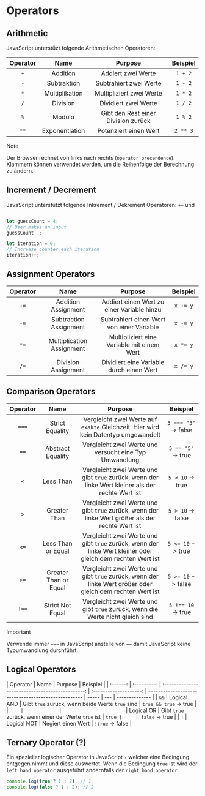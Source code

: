 # Operators

## Arithmetic

JavaScript unterstüzt folgende Arithmetischen Operatoren:

| Operator |      Name      |               Purpose               | Beispiel |
| :------: | :------------: | :---------------------------------: | :------: |
|   `+`    |    Addition    |         Addiert zwei Werte          | `1 + 2`  |
|   `-`    |  Subtraktion   |       Subtrahiert zwei Werte        | `1 - 2`  |
|   `*`    | Multiplikation |      Multipliziert zwei Werte       | `1 * 2`  |
|   `/`    |    Division    |        Dividiert zwei Werte         | `1 / 2`  |
|   `%`    |     Modulo     | Gibt den Rest einer Division zurück | `1 % 2`  |
|   `**`   | Exponentiation |        Potenziert einen Wert        | `2 ** 3` |

> [!NOTE]
> Der Browser rechnet von links nach rechts (`operator precendence`). Klammern können verwendet werden, um die Reihenfolge der Berechnung zu ändern.

## Increment / Decrement

JavaScript unterstützt folgende Inkrement / Dekrement Operatoren: `++` und `--`

```js
let guessCount = 4;
// User makes an input
guessCount--;
```

```js
let iteration = 0;
// Increase counter each iteration
iteration++;
```

## Assignment Operators

| Operator |           Name            |                  Purpose                   | Beispiel |
| :------: | :-----------------------: | :----------------------------------------: | :------: |
|   `+=`   |    Addition Assignment    | Addiert einen Wert zu einer Variable hinzu | `x += y` |
|   `-=`   |  Subtraction Assignment   | Subtrahiert einen Wert von einer Variable  | `x -= y` |
|   `*=`   | Multiplication Assignment | Multipliziert eine Variable mit einem Wert | `x *= y` |
|   `/=`   |    Division Assignment    |  Dividiert eine Variable durch einen Wert  | `x /= y` |

## Comparison Operators

| Operator |         Name          |                                                  Purpose                                                   |       Beispiel       |
| :------: | :-------------------: | :--------------------------------------------------------------------------------------------------------: | :------------------: |
|  `===`   |    Strict Equality    |             Vergleicht zwei Werte auf `exakte` Gleichzeit. Hier wird kein Datentyp umgewandelt             | `5 === "5"` -> false |
|   `==`   |   Abstract Equality   |                           Vergleicht zwei Werte und versucht eine Typ Umwandlung                           |  `5 == "5"` -> true  |
|   `<`    |       Less Than       |     Vergleicht zwei Werte und gibt `true` zurück, wenn der linke Wert kleiner als der rechte Wert ist      |   `5 < 10` -> true   |
|   `>`    |     Greater Than      |      Vergleicht zwei Werte und gibt `true` zurück, wenn der linke Wert größer als der rechte Wert ist      |  `5 > 10` -> false   |
|   `<=`   |  Less Than or Equal   | Vergleicht zwei Werte und gibt `true` zurück, wenn der linke Wert kleiner oder gleich dem rechten Wert ist |  `5 <= 10` -> true   |
|   `>=`   | Greater Than or Equal | Vergleicht zwei Werte und gibt `true` zurück, wenn der linke Wert größer oder gleich dem rechten Wert ist  |  `5 >= 10` -> false  |
|  `!==`   |   Strict Not Equal    |               Vergleicht zwei Werte und gibt `true` zurück, wenn die Werte nicht gleich sind               |  `5 !== 10` -> true  |

> [!IMPORTANT]
> Verwende immer `===` in JavaScript anstelle von `==` damit JavaScript keine Typumwandlung durchführt.

## Logical Operators

| Operator |    Name     |                     Purpose                      |        Beispiel        |
| :------: | :---------: | :----------------------------------------------: | :--------------------: | --------------------------------------------------- | ----- | --- | -------------- |
|   `&&`   | Logical AND | Gibt `true` zurück, wenn beide Werte `true` sind | `true && true` -> true |
|    `     |             |                        `                         |       Logical OR       | Gibt `true` zurück, wenn einer der Werte `true` ist | `true |     | false` -> true |
|   `!`    | Logical NOT |                Negiert einen Wert                |    `!true` -> false    |

## Ternary Operator (?)

Ein spezieller logischer Operator in JavaScript `?` welcher eine Bedingung entgegen nimmt und diese auswertet. Wenn die Bedingung `true` ist wird der `left hand operator` ausgeführt andernfalls der `right hand operator`.

```js
console.log(true ? 1 : 2); // 1
console.log(false ? 1 : 2); // 2
```

